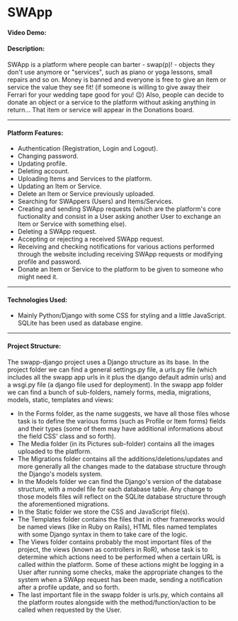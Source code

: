 # SWApp

#### Video Demo:  <URL HERE>
#### Description:
  SWApp is a platform where people can barter - swap(p)! - objects they don't use anymore or "services", such as piano or yoga lessons, small repairs and so on.
  Money is banned and everyone is free to give an item or service the value they see fit! (if someone is willing to give away their Ferrari for your wedding tape     good for you! 😉)
Also, people can decide to donate an object or a service to the platform without asking anything in return... That item or service will appear in the Donations board.
  
------
  
#### Platform Features:
- Authentication (Registration, Login and Logout).
- Changing password.
- Updating profile.
- Deleting account.
- Uploading Items and Services to the platform.
- Updating an Item or Service.
- Delete an Item or Service previously uploaded.
- Searching for SWAppers (Users) and Items/Services.
- Creating and sending SWApp requests (which are the platform's core fuctionality and consist in a User asking another User to exchange an Item or Service with something else).
- Deleting a SWApp request.
- Accepting or rejecting a received SWApp request.
- Receiving and checking notifications for various actions performed through the website including receiving SWApp requests or modifying profile and password.
- Donate an Item or Service to the platform to be given to someone who might need it.

------

#### Technologies Used:
- Mainly Python/Django with some CSS for styling and a little JavaScript. SQLite has been used as database engine.

------

#### Project Structure:
The swapp-django project uses a Django structure as its base.
In the project folder we can find a general settings.py file, a urls.py file (which includes all the swapp app urls in it plus the django default admin urls) and a wsgi.py file (a django file used for deployment).
In the swapp app folder we can find a bunch of sub-folders, namely forms, media, migrations, models, static, templates and views:
- In the Forms folder, as the name suggests, we have all those files whose task is to define the various forms (such as Profile or Item forms) fields and their types (some of them may have additional informations about the field CSS' class and so forth).
- The Media folder (in its Pictures sub-folder) contains all the images uploaded to the  platform.
- The Migrations folder contains all the additions/deletions/updates and more generally all the changes made to the database structure through the Django's models system.
- In the Models folder we can find the Django's version of the database structure, with a model file for each database table. Any change to those models files will reflect on the SQLite database structure through the aforementioned migrations.
- In the Static folder we store the CSS and JavaScript file(s).
- The Templates folder contains the files that in other frameworks would be named views (like in Ruby on Rails), HTML files named templates with some Django syntax in them to take care of the logic.
- The Views folder contains probably the most important files of the project, the views (known as controllers in RoR), whose task is to determine which actions need to be performed when a certain URL is called within the platform. Some of these actions might be logging in a User after running some checks, make the appropriate changes to the system when a SWApp request has been made, sending a notification after a profile update, and so forth.
- The last important file in the swapp folder is urls.py, which contains all the platform routes alongside with the method/function/action to be called when requested by the User.
